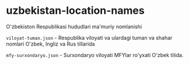 # uzbekistan-location-names

O'zbekiston Respublikasi hududlari ma'muriy nomlanishi

`viloyat-tuman.json` - Respublika viloyati va ulardagi tuman va shahar nomlari O'zbek, Ingliz va Rus tillarida

`mfy-surxondaryo.json` - Surxondaryo viloyati MFYlar ro'yxati O'zbek tilida.